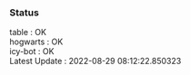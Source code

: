 ### Status


table : OK  
hogwarts : OK  
icy-bot : OK  
Latest Update : 2022-08-29 08:12:22.850323
